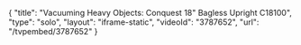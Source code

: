 {
    "title": "Vacuuming Heavy Objects: Conquest 18\" Bagless Upright C18100",
    "type": "solo",
    "layout": "iframe-static",
    "videoId": "3787652",
    "url": "\/tvpembed\/3787652"
}